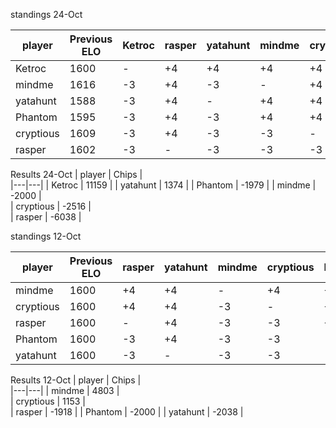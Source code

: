 

standings 24-Oct

| player | Previous ELO | Ketroc | rasper | yatahunt | mindme | cryptious  | Phantom |  ELO change| New ELO |
| ---  | --- | --- | --- | --- | --- | ---  | --- |  --- | --- |
| Ketroc | 1600 | - | +4  | +4 | +4 | +4   | +4 |  +20| 1620 |
| mindme | 1616 | -3 | +4  | -3 | - | +4   | -3  |  -1 | 1615 |
| yatahunt | 1588 | -3 | +4| - | +4 | +4  | +4 |  +13 | 1601 |
| Phantom | 1595 | -3 | +4 | -3 | +4 | +4 | - |  +6 | 1601 |
| cryptious | 1609 | -3| +4 | -3 | -3  | -  | -3 |  -8 | 1601 |
| rasper | 1602 | -3| - | -3 | -3 | -3 | -3 |  -15 | 1587 |


Results 24-Oct
| player | Chips |  
|---|---| 
| Ketroc | 11159 |
| yatahunt | 1374 | 
| Phantom | -1979 | 
| mindme | -2000 |   
| cryptious | -2516  |  
| rasper | -6038 |

standings 12-Oct

| player | Previous ELO | rasper | yatahunt | mindme | cryptious  | Phantom |  ELO change| New ELO |
| --- | --- | --- | --- | --- | ---  | --- |  --- | --- |
| mindme | 1600 | +4  | +4 | - | +4   | +4 |  +16| 1616 |
| cryptious | 1600 | +4 | +4 | -3  | -  | +4|  +9 | 1609 |
| rasper | 1600 | - | +4 | -3 | -3 | +4 |  +2| 1602 |
| Phantom | 1600 | -3 | +4 | -3 | -3  | - |  -5 | 1595 |
| yatahunt | 1600 | -3| - | -3 | -3  | -3 |  -12 | 1588 |

Results 12-Oct
| player | Chips |  
|---|---| 
| mindme | 4803 |   
| cryptious | 1153  |  
| rasper | -1918 |
| Phantom | -2000 | 
| yatahunt | -2038 | 
